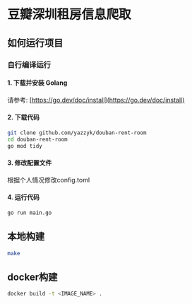 # 豆瓣深圳租房信息爬取

## 如何运行项目
### 自行编译运行
#### 1. 下载并安装 Golang  
请参考: [https://go.dev/doc/install](https://go.dev/doc/install)

#### 2. 下载代码
```bash
git clone github.com/yazzyk/douban-rent-room
cd douban-rent-room
go mod tidy
```

#### 3. 修改配置文件
根据个人情况修改config.toml

#### 4. 运行代码
```bash
go run main.go 
```

## 本地构建
```bash
make
```

## docker构建
```bash
docker build -t <IMAGE_NAME> .
```

